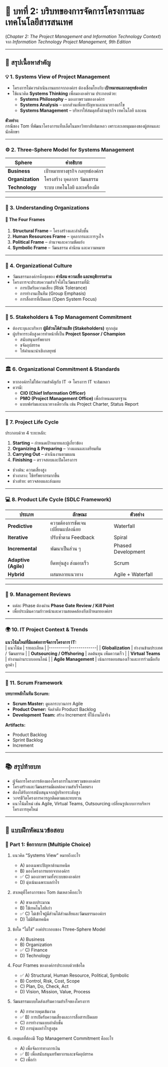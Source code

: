 # 📘 บทที่ 2: บริบทของการจัดการโครงการและเทคโนโลยีสารสนเทศ  
(*Chapter 2: The Project Management and Information Technology Context*)  
จาก *Information Technology Project Management, 9th Edition*  

---

## 🧩 สรุปเนื้อหาสำคัญ

### 💡 1. Systems View of Project Management  
- โครงการไม่ควรดำเนินงานแยกจากองค์กร ต้องเชื่อมโยงกับ **เป้าหมายและกลยุทธ์องค์กร**  
- ใช้แนวคิด **Systems Thinking** เพื่อมององค์รวม ประกอบด้วย:
  - **Systems Philosophy** – มองภาพรวมขององค์กร  
  - **Systems Analysis** – แยกส่วนเพื่อหาปัญหาและแนวทางแก้ไข  
  - **Systems Management** – บริหารให้สมดุลทั้งด้านธุรกิจ เทคโนโลยี และคน  

**ตัวอย่าง:**  
กรณีของ Tom ที่พัฒนาโครงการแท็บเล็ตในมหาวิทยาลัยล้มเหลว เพราะละเลยมุมมองของผู้สอนและนักศึกษา  

---

### ⚙️ 2. Three-Sphere Model for Systems Management  
| Sphere | คำอธิบาย |
|--------|-----------|
| **Business** | เป้าหมายทางธุรกิจ กลยุทธ์องค์กร |
| **Organization** | โครงสร้าง บุคลากร วัฒนธรรม |
| **Technology** | ระบบ เทคโนโลยี และเครื่องมือ |

---

### 🧭 3. Understanding Organizations  
#### 🔹 The Four Frames
1. **Structural Frame** – โครงสร้างและลำดับชั้น  
2. **Human Resources Frame** – บุคลากรและการจูงใจ  
3. **Political Frame** – อำนาจและความขัดแย้ง  
4. **Symbolic Frame** – วัฒนธรรม ค่านิยม และความหมาย  

---

### 🧬 4. Organizational Culture  
- วัฒนธรรมองค์กรคือชุดของ **ค่านิยม ความเชื่อ และพฤติกรรมร่วม**  
- โครงการจะประสบความสำเร็จได้ในวัฒนธรรมที่มี:
  - การเปิดรับความเสี่ยง (Risk Tolerance)  
  - การทำงานเป็นทีม (Group Emphasis)  
  - การสื่อสารที่เปิดเผย (Open System Focus)  

---

### 🤝 5. Stakeholders & Top Management Commitment  
- ต้องระบุและบริหาร **ผู้มีส่วนได้ส่วนเสีย (Stakeholders)** ทุกกลุ่ม  
- ผู้บริหารระดับสูงควรทำหน้าที่เป็น **Project Sponsor / Champion**  
  - สนับสนุนทรัพยากร  
  - ขจัดอุปสรรค  
  - ให้คำแนะนำเชิงกลยุทธ์  

---

### 🏛 6. Organizational Commitment & Standards  
- หากองค์กรไม่ให้ความสำคัญกับ IT → โครงการ IT จะล้มเหลว  
- ควรมี:
  - **CIO (Chief Information Officer)**  
  - **PMO (Project Management Office)** เพื่อกำหนดมาตรฐาน  
  - แบบฟอร์มและแนวทางเดียวกัน เช่น Project Charter, Status Report  

---

### 🔄 7. Project Life Cycle  
ประกอบด้วย 4 ระยะหลัก:  
1. **Starting** – กำหนดเป้าหมายและผู้เกี่ยวข้อง  
2. **Organizing & Preparing** – วางแผนและเตรียมทีม  
3. **Carrying Out** – ดำเนินงานตามแผน  
4. **Finishing** – ตรวจสอบและปิดโครงการ  

- ช่วงต้น: ความเสี่ยงสูง  
- ช่วงกลาง: ใช้ทรัพยากรมากขึ้น  
- ช่วงท้าย: ตรวจสอบและส่งมอบ  

---

### 💻 8. Product Life Cycle (SDLC Framework)
| ประเภท | ลักษณะ | ตัวอย่าง |
|----------|----------|-----------|
| **Predictive** | ความต้องการชัดเจน เปลี่ยนแปลงน้อย | Waterfall |
| **Iterative** | ปรับซ้ำตาม Feedback | Spiral |
| **Incremental** | พัฒนาเป็นส่วน ๆ | Phased Development |
| **Adaptive (Agile)** | ยืดหยุ่นสูง ส่งมอบเร็ว | Scrum |
| **Hybrid** | ผสมหลายแนวทาง | Agile + Waterfall |

---

### 🧩 9. Management Reviews  
- แต่ละ Phase ต้องผ่าน **Phase Gate Review / Kill Point**  
- เพื่อประเมินความก้าวหน้าและความสอดคล้องกับเป้าหมายองค์กร  

---

### 🌍 10. IT Project Context & Trends  
**แนวโน้มใหม่ที่มีผลต่อการจัดการโครงการ IT:**  
| แนวโน้ม | รายละเอียด |
|----------|-------------|
| **Globalization** | ทำงานข้ามประเทศ / วัฒนธรรม |
| **Outsourcing / Offshoring** | ลดต้นทุน เพิ่มความเร็ว |
| **Virtual Teams** | ทำงานผ่านระบบออนไลน์ |
| **Agile Management** | เน้นการตอบสนองเร็วและการร่วมมือกับลูกค้า |

---

### 🏉 11. Scrum Framework  
**บทบาทหลักในทีม Scrum:**  
- **Scrum Master:** ดูแลกระบวนการ Agile  
- **Product Owner:** จัดลำดับ Product Backlog  
- **Development Team:** สร้าง Increment ที่ใช้งานได้จริง  

**Artifacts:**  
- Product Backlog  
- Sprint Backlog  
- Increment  

---

## 📚 สรุปท้ายบท  
- ผู้จัดการโครงการต้องมองโครงการในภาพรวมขององค์กร  
- โครงสร้างและวัฒนธรรมมีผลต่อความสำเร็จโดยตรง  
- ต้องได้รับการสนับสนุนจากผู้บริหารระดับสูง  
- วงจรชีวิตโครงการควรถูกติดตามและทบทวน  
- แนวโน้มใหม่ เช่น Agile, Virtual Teams, Outsourcing เปลี่ยนรูปแบบการบริหารโครงการยุคใหม่  

---

## 🧾 แบบฝึกหัดแนวข้อสอบ

### 🔸 Part 1: ข้อกากบาท (Multiple Choice)

1. แนวคิด “Systems View” หมายถึงอะไร  
   - A) มองเฉพาะปัญหาด้านเทคนิค  
   - B) มองโครงการแยกจากองค์กร  
   - ✅ C) มองภาพรวมทั้งระบบขององค์กร  
   - D) มุ่งเน้นเฉพาะผลกำไร  

2. สาเหตุที่โครงการของ Tom ล้มเหลวคืออะไร  
   - A) ขาดงบประมาณ  
   - B) ใช้เทคโนโลยีเก่า  
   - ✅ C) ไม่เข้าใจผู้มีส่วนได้ส่วนเสียและวัฒนธรรมองค์กร  
   - D) ไม่มีทีมเทคนิค  

3. ข้อใด “ไม่ใช่” องค์ประกอบของ Three-Sphere Model  
   - A) Business  
   - B) Organization  
   - ✅ C) Finance  
   - D) Technology  

4. Four Frames ขององค์กรประกอบด้วยข้อใด  
   - ✅ A) Structural, Human Resource, Political, Symbolic  
   - B) Control, Risk, Cost, Scope  
   - C) Plan, Do, Check, Act  
   - D) Vision, Mission, Value, Process  

5. วัฒนธรรมแบบใดส่งเสริมความสำเร็จของโครงการ  
   - A) การควบคุมเข้มงวด  
   - ✅ B) การเปิดรับความเสี่ยงและการสื่อสารเปิดเผย  
   - C) การทำงานแบบลำดับชั้น  
   - D) การมุ่งผลกำไรสูงสุด  

6. เหตุผลที่ต้องมี Top Management Commitment คืออะไร  
   - A) เพื่อจัดการทางการเงิน  
   - ✅ B) เพื่อสนับสนุนทรัพยากรและขจัดอุปสรรค  
   - C) เพื่อกำ
